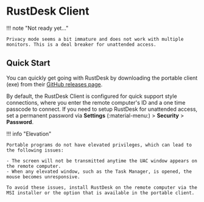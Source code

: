 # RustDesk Client

!!! note "Not ready yet..."

    Privacy mode seems a bit immature and does not work with multiple monitors. This is a deal breaker for unattended access.

## Quick Start

You can quickly get going with RustDesk by downloading the portable client (exe) from their [GitHub releases page](https://github.com/rustdesk/rustdesk/releases/tag/1.4.0). 

By default, the RustDesk Client is configured for quick support style connections, where you enter the remote computer's ID and a one time passcode to connect. If you need to setup RustDesk for unattended access, set a permanent password via **Settings** (:material-menu:) > **Security** > **Password**.

!!! info "Elevation"

    Portable programs do not have elevated privileges, which can lead to the following issues:

    - The screen will not be transmitted anytime the UAC window appears on the remote computer.
    - When any elevated window, such as the Task Manager, is opened, the mouse becomes unresponsive.

    To avoid these issues, install RustDesk on the remote computer via the MSI installer or the option that is available in the portable client.
